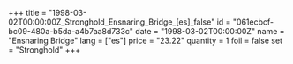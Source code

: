 +++
title = "1998-03-02T00:00:00Z_Stronghold_Ensnaring_Bridge_[es]_false"
id = "061ecbcf-bc09-480a-b5da-a4b7aa8d733c"
date = "1998-03-02T00:00:00Z"
name = "Ensnaring Bridge"
lang = ["es"]
price = "23.22"
quantity = 1
foil = false
set = "Stronghold"
+++

